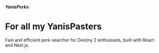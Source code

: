 ##### YanisPerks
# For all my YanisPasters
Fast and efficient perk searcher for Destiny 2 enthusiasts, built with React and Next.js.
